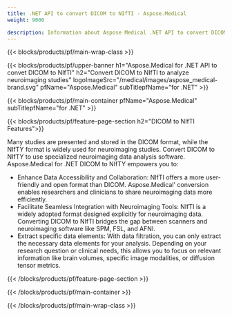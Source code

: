 ```yaml
---
title: .NET API to convert DICOM to NIfTI - Aspose.Medical
weight: 9000

description: Information about Aspose Medical .NET API to convert DICOM to NIfTI
---
```


{{< blocks/products/pf/main-wrap-class >}}

{{< blocks/products/pf/upper-banner h1="Aspose.Medical for .NET API to convet DICOM to NIfTI" h2="Convert DICOM to NIfTI to analyze neuroimaging studies" logoImageSrc="/medical/images/aspose_medical-brand.svg" pfName="Aspose.Medical" subTitlepfName="for .NET" >}}

{{< blocks/products/pf/main-container pfName="Aspose.Medical" subTitlepfName="for .NET" >}}

{{< blocks/products/pf/feature-page-section h2="DICOM to NIfTI Features">}}

<p>Many studies are presented and stored in the DICOM format, while the NIfTY format is widely used for neuroimaging studies. Convert DICOM to NIfTY to use specialized neuroimaging data analysis software. Aspose.Medical for .NET DICOM to NIfTY empowers you to:</p>

<ul>
<li>Enhance Data Accessibility and Collaboration: NIfTI offers a more user-friendly and open format than DICOM. Aspose.Medical' conversion enables researchers and clinicians to share neuroimaging data more efficiently.</li>
<li>Facilitate Seamless Integration with Neuroimaging Tools: NIfTI is a widely adopted format designed explicitly for neuroimaging data. Converting DICOM to NIfTI bridges the gap between scanners and neuroimaging software like SPM, FSL, and AFNI.</li>
<li>Extract specific data elements: With data filtration, you can only extract the necessary data elements for your analysis. Depending on your research question or clinical needs, this allows you to focus on relevant information like brain volumes, specific image modalities, or diffusion tensor metrics.</li>
</ul>

{{< /blocks/products/pf/feature-page-section >}}

{{< /blocks/products/pf/main-container >}}

{{< /blocks/products/pf/main-wrap-class >}}